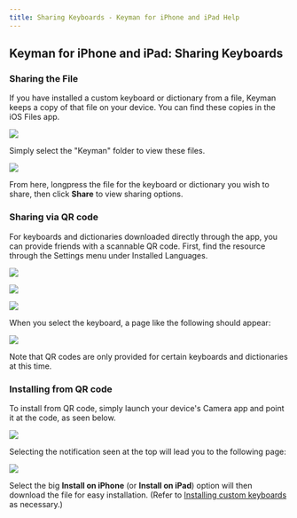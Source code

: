 ```yaml
---
title: Sharing Keyboards - Keyman for iPhone and iPad Help
---
```


## Keyman for iPhone and iPad: Sharing Keyboards

### Sharing the File
If you have installed a custom keyboard or dictionary from a file, Keyman keeps a copy
of that file on your device.  You can find these copies in the iOS Files app.

![](../ios_images/file-share-1i.png)

Simply select the "Keyman" folder to view these files.

![](../ios_images/file-share-2i.png)

From here, longpress the file for the keyboard or dictionary you wish to share, then
click **Share** to view sharing options.

### Sharing via QR code
For keyboards and dictionaries downloaded directly through the app,
you can provide friends with a scannable QR code.  First, find the resource
through the Settings menu under Installed Languages.

![](../ios_images/add-keyboard-i2.png)

![](../ios_images/add-keyboard-i3.png)

![](../ios_images/qr-code-share-1i.png)

When you select the keyboard, a page like the following should appear:

![](../ios_images/qr-code-share-2i.png)

Note that QR codes are only provided for certain keyboards and dictionaries
at this time.

### Installing from QR code
To install from QR code, simply launch your device's Camera app and point
it at the code, as seen below.

![](../ios_images/qr-code-share-3i.png)

Selecting the notification seen at the top will lead you to the following page:

![](../ios_images/qr-code-share-4i.png)

Select the big **Install on iPhone** (or
**Install on iPad**) option will then download
the file for easy installation.  (Refer to [Installing custom keyboards](installing-custom-keyboards) as necessary.)
